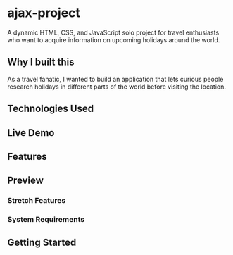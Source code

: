 # ajax-project

A dynamic HTML, CSS, and JavaScript solo project for travel enthusiasts who want to acquire information on upcoming holidays around the world.

## Why I built this

As a travel fanatic, I wanted to build an application that lets curious people research holidays in different parts of the world before visiting the location.

## Technologies Used

## Live Demo

## Features

## Preview

### Stretch Features

### System Requirements

## Getting Started

